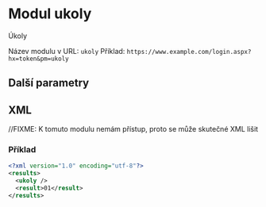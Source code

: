 # Modul ukoly
Úkoly

Název modulu v URL: `ukoly` Příklad: `https://www.example.com/login.aspx?hx=token&pm=ukoly`
## Další parametry
## XML
//FIXME: K tomuto modulu nemám přístup, proto se může skutečné XML lišit
### Příklad
```xml
<?xml version="1.0" encoding="utf-8"?>
<results>
  <ukoly />
  <result>01</result>
</results>
```
